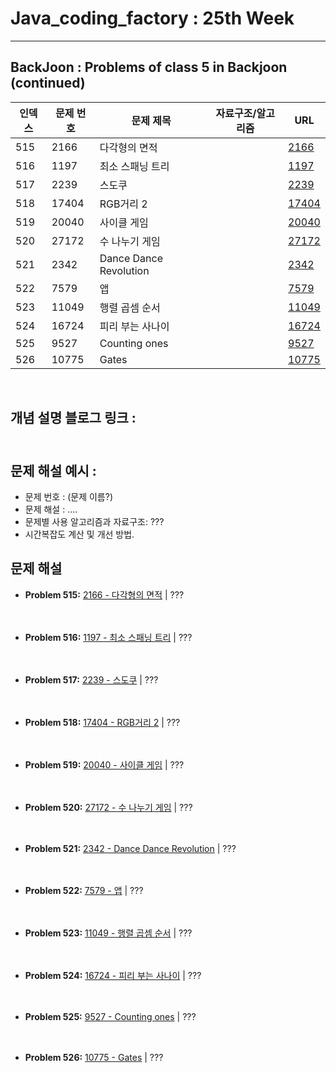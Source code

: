 # Java_coding_factory : 25th Week

---

## BackJoon : Problems of class 5 in Backjoon (continued)

| 인덱스 | 문제 번호 | 문제 제목                 | 자료구조/알고리즘 | URL |
|--------|------------|---------------------------|------------------|------------------------------------------------|
| 515    | 2166       | 다각형의 면적             |                  | [2166](https://www.acmicpc.net/problem/2166)   |
| 516    | 1197       | 최소 스패닝 트리         |                  | [1197](https://www.acmicpc.net/problem/1197)   |
| 517    | 2239       | 스도쿠                   |                  | [2239](https://www.acmicpc.net/problem/2239)   |
| 518    | 17404      | RGB거리 2                |                  | [17404](https://www.acmicpc.net/problem/17404) |
| 519    | 20040      | 사이클 게임              |                  | [20040](https://www.acmicpc.net/problem/20040) |
| 520    | 27172      | 수 나누기 게임           |                  | [27172](https://www.acmicpc.net/problem/27172) |
| 521    | 2342       | Dance Dance Revolution   |                  | [2342](https://www.acmicpc.net/problem/2342)   |
| 522    | 7579       | 앱                       |                  | [7579](https://www.acmicpc.net/problem/7579)   |
| 523    | 11049      | 행렬 곱셈 순서           |                  | [11049](https://www.acmicpc.net/problem/11049) |
| 524    | 16724      | 피리 부는 사나이         |                  | [16724](https://www.acmicpc.net/problem/16724) |
| 525    | 9527       | Counting ones            |                  | [9527](https://www.acmicpc.net/problem/9527)   |
| 526    | 10775      | Gates                    |                  | [10775](https://www.acmicpc.net/problem/10775) |



<br>

## 개념 설명 블로그 링크 : <br><br>

## 문제 해설 예시 : 
- 문제 번호 : (문제 이름?)
- 문제 해설 : .... 
- 문제별 사용 알고리즘과 자료구조: ???
- 시간복잡도 계산 및 개선 방법.

## 문제 해설

- **Problem 515:** [2166 - 다각형의 면적](https://www.acmicpc.net/problem/2166) | ???
<br><br><br>

- **Problem 516:** [1197 - 최소 스패닝 트리](https://www.acmicpc.net/problem/1197) | ???
<br><br><br>

- **Problem 517:** [2239 - 스도쿠](https://www.acmicpc.net/problem/2239) | ???
<br><br><br>

- **Problem 518:** [17404 - RGB거리 2](https://www.acmicpc.net/problem/17404) | ???
<br><br><br>

- **Problem 519:** [20040 - 사이클 게임](https://www.acmicpc.net/problem/20040) | ???
<br><br><br>

- **Problem 520:** [27172 - 수 나누기 게임](https://www.acmicpc.net/problem/27172) | ???
<br><br><br>

- **Problem 521:** [2342 - Dance Dance Revolution](https://www.acmicpc.net/problem/2342) | ???
<br><br><br>

- **Problem 522:** [7579 - 앱](https://www.acmicpc.net/problem/7579) | ???
<br><br><br>

- **Problem 523:** [11049 - 행렬 곱셈 순서](https://www.acmicpc.net/problem/11049) | ???
<br><br><br>

- **Problem 524:** [16724 - 피리 부는 사나이](https://www.acmicpc.net/problem/16724) | ???
<br><br><br>

- **Problem 525:** [9527 - Counting ones](https://www.acmicpc.net/problem/9527) | ???
<br><br><br>

- **Problem 526:** [10775 - Gates](https://www.acmicpc.net/problem/10775) | ???
<br><br><br>

